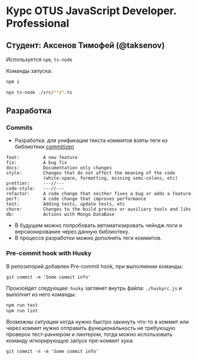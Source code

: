 # Курс OTUS JavaScript Developer. Professional

## Студент: Аксенов Тимофей (@taksenov)

Используется `npm`, `ts-node`

Команды запуска:

```sh
npm i
```

```sh
npx ts-node ./src/**/*.ts
```

## Разработка

### Commits

- Разработка: для унификации текста коммитов взяты теги из библиотеки
  [commitizen](http://commitizen.github.io/cz-cli/)

```
feat:         A new feature
fix:          A bug fix
docs:         Documentation only changes
style:        Changes that do not affect the meaning of the code
              (white-space, formatting, missing semi-colons, etc)
prettier:     ---//---
code-style:   ---//---
refactor:     A code change that neither fixes a bug or adds a feature
perf:         A code change that improves performance
test:         Adding tests, update tests, etc
chore:        Changes to the build process or auxiliary tools and libs
db:           Actions with Mongo DataBase
```

- В будущем можно попробовать автоматизировать чейндж логи и версионирование
  через данную библиотеку.
- В процессе разработки можно дополнять теги коммитов.

### Pre-commit hook with Husky

В репозиторий добавлен Pre-commit hook, при выполнении команды:

`git commit -m 'Some commit info'`

Произойдет следующее: `husky` заглянет внутрь файла: `./huskyrc.js` и выполнит
из него команды:

```sh
npm run test
npm run lint
```

_Возможны ситуации_ когда нужно быстро закинуть что-то в коммит или через коммит
нужно отправить функциональность не требующую проверок тест-раннером и линтером,
тогда можно использовать команду игнорирующую запуск пре-коммит хука:

`git commit -n -m 'Some commit info'`
